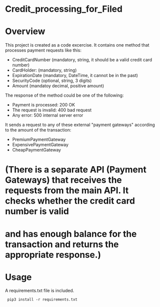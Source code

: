 # Credit_processing_for_Filed

# Overview

This project is created as a code excercise. It contains one method that processes payment requests like this:

  - CreditCardNumber (mandatory, string, it should be a valid credit card number)
  - CardHolder: (mandatory, string)
  - ExpirationDate (mandatory, DateTime, it cannot be in the past)
  - SecurityCode (optional, string, 3 digits)
  - Amount (mandatoy decimal, positive amount)
  
The response of the method could be one of the following:
  - Payment is processed: 200 OK
  - The request is invalid: 400 bad request
  - Any error: 500 internal server error
  
It sends a request to any of these external "payment gateways" according to the amount of the transaction:
  - PremiumPaymentGateway
  - ExpensivePaymentGateway
  - CheapPaymentGateway
# (There is a separate API (Payment Gateways) that receives the requests from the main API. It checks whether the credit card number is valid 
# and has enough balance for the transaction and returns the appropriate response.)

# Usage

A requirements.txt file is included.

<code> pip3 install -r requirements.txt </code>

